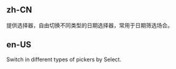 ## zh-CN

提供选择器，自由切换不同类型的日期选择器，常用于日期筛选场合。

## en-US

Switch in different types of pickers by Select.
